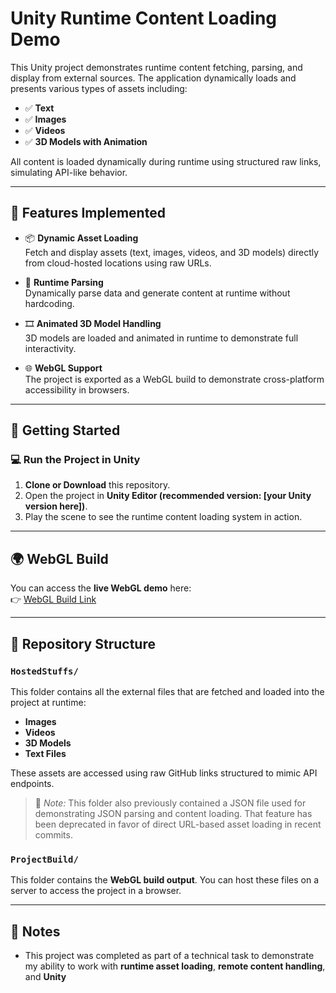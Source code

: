 # Unity Runtime Content Loading Demo

This Unity project demonstrates runtime content fetching, parsing, and display from external sources. The application dynamically loads and presents various types of assets including:

- ✅ **Text**
- ✅ **Images**
- ✅ **Videos**
- ✅ **3D Models with Animation**

All content is loaded dynamically during runtime using structured raw links, simulating API-like behavior.

---

## 🔧 Features Implemented

- 📦 **Dynamic Asset Loading**  
  Fetch and display assets (text, images, videos, and 3D models) directly from cloud-hosted locations using raw URLs.

- 🔁 **Runtime Parsing**  
  Dynamically parse data and generate content at runtime without hardcoding.

- 🎞️ **Animated 3D Model Handling**  
  3D models are loaded and animated in runtime to demonstrate full interactivity.

- 🌐 **WebGL Support**  
  The project is exported as a WebGL build to demonstrate cross-platform accessibility in browsers.

---

## 🚀 Getting Started

### 💻 Run the Project in Unity

1. **Clone or Download** this repository.
2. Open the project in **Unity Editor (recommended version: [your Unity version here])**.
3. Play the scene to see the runtime content loading system in action.

---

## 🌍 WebGL Build

You can access the **live WebGL demo** here:  
👉 [WebGL Build Link](https://anuj-chouhan.github.io/Unity-Ar-Assets/ProjectBuild/)

---

## 📁 Repository Structure

### `HostedStuffs/`
This folder contains all the external files that are fetched and loaded into the project at runtime:

- **Images**
- **Videos**
- **3D Models**
- **Text Files**

These assets are accessed using raw GitHub links structured to mimic API endpoints.

> 📝 *Note:* This folder also previously contained a JSON file used for demonstrating JSON parsing and content loading. That feature has been deprecated in favor of direct URL-based asset loading in recent commits.

### `ProjectBuild/`
This folder contains the **WebGL build output**. You can host these files on a server to access the project in a browser.

---

## 📌 Notes

- This project was completed as part of a technical task to demonstrate my ability to work with **runtime asset loading**, **remote content handling**, and **Unity**
